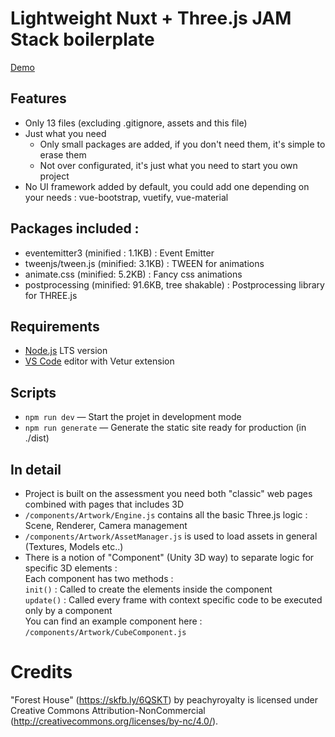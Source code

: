 
# Lightweight Nuxt + Three.js JAM Stack boilerplate

<a href="http://nuxt-threejs-starter-pack.anat.fr/">Demo</a>

## Features
- Only 13 files (excluding .gitignore, assets and this file)
- Just what you need 
    - Only small packages are added, if you don't need them, it's simple to erase them
    - Not over configurated, it's just what you need to start you own project
- No UI framework added by default, you could add one depending on your needs : vue-bootstrap, vuetify, vue-material

## Packages included :  
- eventemitter3 (minified : 1.1KB) : Event Emitter
- tweenjs/tween.js (minified: 3.1KB) : TWEEN for animations
- animate.css (minified: 5.2KB) : Fancy css animations
- postprocessing (minified: 91.6KB, tree shakable) : Postprocessing library for THREE.js

## Requirements

- [Node.js](https://nodejs.org/) LTS version
- [VS Code](https://code.visualstudio.com/) editor with Vetur extension

## Scripts

- `npm run dev` — Start the projet in development mode
- `npm run generate` — Generate the static site ready for production (in ./dist)

## In detail

- Project is built on the assessment you need both "classic" web pages combined with pages that includes 3D
- `/components/Artwork/Engine.js` contains all the basic Three.js logic : Scene, Renderer, Camera management
- `/components/Artwork/AssetManager.js` is used to load assets in general (Textures, Models etc..)
- There is a notion of "Component" (Unity 3D way) to separate logic for specific 3D elements :  
Each component has two methods :  
`init()` : Called to create the elements inside the component   
`update()` : Called every frame with context specific code to be executed only by a component   
You can find an example component here : `/components/Artwork/CubeComponent.js`   


# Credits

"Forest House" (https://skfb.ly/6QSKT) by peachyroyalty is licensed under Creative Commons Attribution-NonCommercial (http://creativecommons.org/licenses/by-nc/4.0/).
